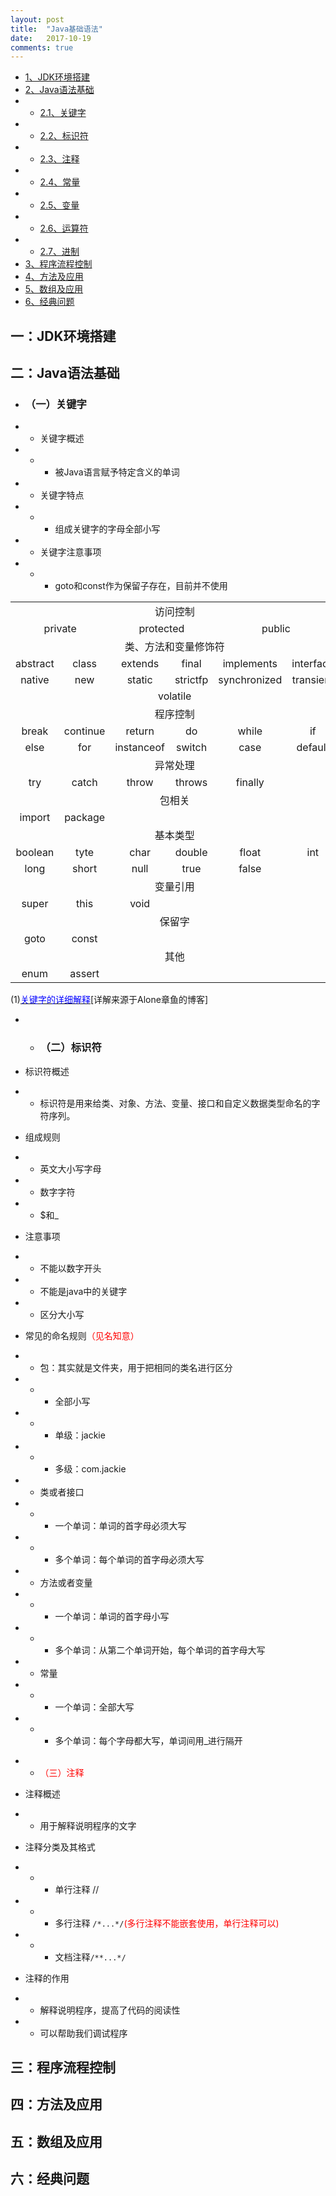 ```yaml
---
layout: post
title:  "Java基础语法"
date:   2017-10-19
comments: true
---
```


* [1、JDK环境搭建](#buildJDK)
* [2、Java语法基础](#basicGrammer)
* * [2.1、关键字](#keyWords)
* * [2.2、标识符](#symbol)
* * [2.3、注释](#annotation)
* * [2.4、常量](#constant)
* * [2.5、变量](#variable)
* * [2.6、运算符](#operator)
* * [2.7、进制](#scale)
* [3、程序流程控制](#flowControl)
* [4、方法及应用](#methodApplication)
* [5、数组及应用](#arrayApplication)
* [6、经典问题](#problems)

<h2 id="buildJDK">一：JDK环境搭建</h2>

<h2 id="basicGrammer">二：Java语法基础</h2>

- <h3 id="keyWords">（一）关键字</h3>
* * 关键字概述
* * * 被Java语言赋予特定含义的单词
* * 关键字特点
* * * 组成关键字的字母全部小写
* * 关键字注意事项
* * * goto和const作为保留子存在，目前并不使用

<table>
  <tr>
  <td colspan="6" align="center">访问控制</td>
  </tr>
  <tr>
    <td colspan="2"  align="center">private</td>
    <td colspan="2"  align="center">protected</td>
    <td colspan="2"  align="center">public</td>
  </tr>
  <tr >
  <td colspan="6" align="center">类、方法和变量修饰符</td>
  </tr>
  <tr>
    <td  align="center">abstract</td>
    <td  align="center">class</td>
    <td  align="center">extends</td>
    <td  align="center">final</td>
    <td  align="center">implements</td>
    <td  align="center">interface</td>
  </tr>
  <tr>
    <td  align="center">native</td>
    <td  align="center">new</td>
    <td  align="center">static</td>
    <td  align="center">strictfp</td>
    <td  align="center">synchronized</td>
    <td  align="center">transient</td>
  </tr>
  <tr align="center">
    <td colspan="6">volatile</td>
  </tr>
  <tr>
    <td  align="center" colspan="6">程序控制</td>
  </tr>
  <tr>
    <td align="center">break</td>
    <td align="center">continue</td>
    <td align="center">return</td>
    <td align="center">do</td>
    <td align="center">while</td>
    <td align="center">if</td>
  </tr>
  <tr>
    <td align="center">else</td>
    <td align="center">for</td>
    <td align="center">instanceof</td>
    <td align="center">switch</td>
    <td align="center">case</td>
    <td align="center">default</td>
  </tr>
  <tr>
    <td  align="center" colspan="6">异常处理</td>
  </tr>
  <tr>
    <td align="center">try</td>
    <td align="center">catch</td>
    <td align="center">throw</td>
    <td align="center">throws</td>
    <td align="center">finally</td>
    <td align="center"></td>
  </tr>
  <tr>
    <td  align="center" colspan="6">包相关</td>
  </tr>
  <tr>
    <td align="center">import</td>
    <td align="center">package</td>
    <td align="center"></td>
    <td align="center"></td>
    <td align="center"></td>
    <td align="center"></td>
  </tr>
  <tr>
    <td  align="center" colspan="6">基本类型</td>
  </tr>
  <tr>
    <td align="center">boolean</td>
    <td align="center">tyte</td>
    <td align="center">char</td>
    <td align="center">double</td>
    <td align="center">float</td>
    <td align="center">int</td>
  </tr>
  <tr>
    <td align="center">long</td>
    <td align="center">short</td>
    <td align="center">null</td>
    <td align="center">true</td>
    <td align="center">false</td>
    <td align="center"></td>
  </tr>
  <tr>
    <td  align="center" colspan="6">变量引用</td>
  </tr>
  <tr>
    <td align="center">super</td>
    <td align="center">this</td>
    <td align="center">void</td>
    <td align="center"></td>
    <td align="center"></td>
    <td align="center"></td>
  </tr>
  <tr>
    <td  align="center" colspan="6">保留字</td>
  </tr>
  <tr>
    <td align="center">goto</td>
    <td align="center">const</td>
    <td align="center"></td>
    <td align="center"></td>
    <td align="center"></td>
    <td align="center"></td>
  </tr>
  <tr>
    <td  align="center" colspan="6">其他</td>
  </tr>
  <tr>
    <td align="center">enum</td>
    <td align="center">assert</td>
    <td align="center"></td>
    <td align="center"></td>
    <td align="center"></td>
    <td align="center"></td>
  </tr>
</table>

(1)[<font color="blue">关键字的详细解释</font>](http://www.cnblogs.com/AloneZ/p/java1.html)[详解来源于Alone章鱼的博客]

- - <h3 id="symbol">（二）标识符</h3>
* 标识符概述
* * 标识符是用来给类、对象、方法、变量、接口和自定义数据类型命名的字符序列。


* 组成规则
* * 英文大小写字母
* * 数字字符
* * $和_


* 注意事项
* * 不能以数字开头
* * 不能是java中的关键字
* * 区分大小写


* 常见的命名规则<font color="red">（见名知意）</font>
* * 包：其实就是文件夹，用于把相同的类名进行区分
* * * 全部小写
* * * 单级：jackie
* * * 多级：com.jackie
* * 类或者接口
* * * 一个单词：单词的首字母必须大写
* * * 多个单词：每个单词的首字母必须大写
* * 方法或者变量
* * * 一个单词：单词的首字母小写
* * * 多个单词：从第二个单词开始，每个单词的首字母大写
* * 常量
* * * 一个单词：全部大写
* * * 多个单词：每个字母都大写，单词间用_进行隔开


- - <font color="red">（三）注释</font>
* 注释概述
* * 用于解释说明程序的文字


* 注释分类及其格式
* * * 单行注释 //
* * * 多行注释 ```/*...*/```<font color="red">(多行注释不能嵌套使用，单行注释可以)</font>
* * * 文档注释```/**...*/```


* 注释的作用
* * 解释说明程序，提高了代码的阅读性
* * 可以帮助我们调试程序

<h2 id="flowControl">三：程序流程控制</h2>
<h2 id="methodApplication">四：方法及应用</h2>
<h2 id="arrayApplication">五：数组及应用</h2>
<h2 id="problems">六：经典问题</h2>
